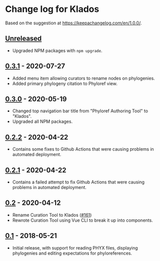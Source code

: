 # Change log for Klados

Based on the suggestion at https://keepachangelog.com/en/1.0.0/.

## [Unreleased]
- Upgraded NPM packages with `npm upgrade`.

## [0.3.1] - 2020-07-27
- Added menu item allowing curators to rename nodes on phylogenies.
- Added primary phylogeny citation to Phyloref view.

## [0.3.0] - 2020-05-19
- Changed top navigation bar title from "Phyloref Authoring Tool" to "Klados".
- Upgraded all NPM packages.

## [0.2.2] - 2020-04-22
- Contains some fixes to Github Actions that were causing problems in
  automated deployment.

## [0.2.1] - 2020-04-22
- Contains a failed attempt to fix Github Actions that were causing
  problems in automated deployment.

## [0.2] - 2020-04-12
- Rename Curation Tool to Klados ([#161](https://github.com/phyloref/curation-tool/issues/161))
- Rewrote Curation Tool using Vue CLI to break it up into components.

## [0.1] - 2018-05-21
- Initial release, with support for reading PHYX files, displaying phylogenies
  and editing expectations for phyloreferences.

[0.1]: https://github.com/phyloref/klados/releases/tag/v0.1
[0.2]: https://github.com/phyloref/klados/releases/tag/v0.2
[0.2.1]: https://github.com/phyloref/klados/releases/tag/v0.2.1
[0.2.2]: https://github.com/phyloref/klados/releases/tag/v0.2.2
[0.3.0]: https://github.com/phyloref/klados/releases/tag/v0.3.0
[0.3.1]: https://github.com/phyloref/klados/releases/tag/v0.3.1
[Unreleased]: https://github.com/phyloref/curation-tool/compare/v0.3.0...HEAD
